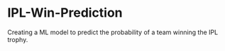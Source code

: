 # IPL-Win-Prediction
Creating a ML model to predict the probability of a team winning the IPL trophy.
